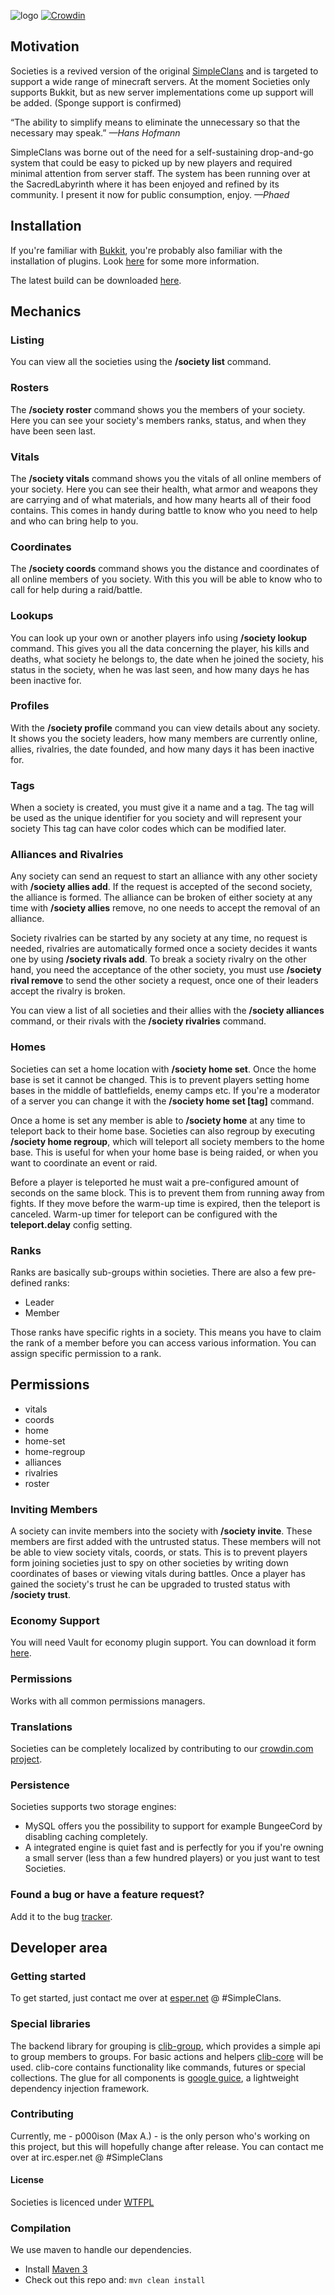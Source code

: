 ![logo](https://raw.githubusercontent.com/mc-societies/societies/master/logo.png) [![Crowdin](https://d322cqt584bo4o.cloudfront.net/societies/localized.png)](https://crowdin.com/project/societies)

## Motivation

Societies is a revived version of the original [SimpleClans](http://dev.bukkit.org/bukkit-plugins/simpleclans/) and is targeted to support a wide range of minecraft servers.
At the moment Societies only supports Bukkit, but as new server implementations come up support will be added. (Sponge support is confirmed)

“The ability to simplify means to eliminate the unnecessary so that the necessary may speak.”
*—Hans Hofmann*

SimpleClans was borne out of the need for a self-sustaining drop-and-go system that could be easy to picked up by new players and required minimal attention from server staff. The system has been running over at the SacredLabyrinth where it has been enjoyed and refined by its community. I present it now for public consumption, enjoy.
*—Phaed*


## Installation

If you're familiar with [Bukkit](http://bukkit.org/), you're probably also familiar with the installation of plugins.
Look [here](http://wiki.bukkit.org/Installing_Plugins) for some more information.

The latest build can be downloaded [here](http://build.frederik-schmitt.de/).


## Mechanics

### Listing
You can view all the societies using the **/society list** command.

### Rosters
The **/society roster** command shows you the members of your society.
Here you can see your society's members ranks, status, and when they have been seen last.


### Vitals
The **/society vitals** command shows you the vitals of all online members of your society.
Here you can see their health, what armor and weapons they are carrying and of what materials,
and how many hearts all of their food contains.
This comes in handy during battle to know who you need to help and who can bring help to you.


### Coordinates
The **/society coords** command shows you the distance and coordinates of all online members of you society.
 With this you will be able to know who to call for help during a raid/battle.


### Lookups
You can look up your own or another players info using **/society lookup** command.
This gives you all the data concerning the player, his kills and deaths, what society he belongs to,
the date when he joined the society, his status in the society, when he was last seen, and how many days he has been inactive for.


### Profiles
With the **/society profile** command you can view details about any society.
It shows you the society leaders, how many members are currently online, allies, rivalries, the date founded,
and how many days it has been inactive for.


### Tags
When a society is created, you must give it a name and a tag. The tag will be used as the unique identifier for you society
and will represent your society
This tag can have color codes which can be modified later.

### Alliances and Rivalries
Any society can send an request to start an alliance with any other society with **/society allies add**.
If the request is accepted of the second society, the alliance is formed.
The alliance can be broken of either society at any time with **/society allies** remove, no one needs to accept the removal of an alliance.

Society rivalries can be started by any society at any time, no request is needed,
rivalries are automatically formed once a society decides it wants one by using **/society rivals add**.
To break a society rivalry on the other hand, you need the acceptance of the other society,
you must use **/society rival remove** to send the other society a request, once one of their leaders accept the rivalry is broken.

You can view a list of all societies and their allies with the **/society alliances** command,
or their rivals with the **/society rivalries** command.


### Homes
Societies can set a home location with **/society home set**. Once the home base is set it cannot be changed.
This is to prevent players setting home bases in the middle of battlefields, enemy camps etc.
If you're a moderator of a server you can change it with the **/society home set [tag]** command.

Once a home is set any member is able to **/society home** at any time to teleport back to their home base.
Societies can also regroup by executing **/society home regroup**, which will teleport all society members to the home base.
This is useful for when your home base is being raided, or when you want to coordinate an event or raid.

Before a player is teleported he must wait a pre-configured amount of seconds on the same block.
This is to prevent them from running away from fights. If they move before the warm-up time is expired,
then the teleport is canceled. Warm-up timer for teleport can be configured with the **teleport.delay** config setting.


### Ranks
Ranks are basically sub-groups within societies. There are also a few pre-defined ranks:

- Leader
- Member

Those ranks have specific rights in a society. This means you have to claim the rank of a member before you can access
various information.
You can assign specific permission to a rank.

## Permissions

- vitals
- coords
- home
- home-set
- home-regroup
- alliances
- rivalries
- roster


### Inviting Members
A society can invite members into the society with **/society invite**.
These members are first added with the untrusted status.
These members will not be able to view society vitals, coords, or stats.
This is to prevent players form joining societies just to spy on other societies by writing down coordinates of bases
or viewing vitals during battles.
 Once a player has gained the society's trust he can be upgraded to trusted status with **/society trust**.


### Economy Support
You will need Vault for economy plugin support.
You can download it form [here](http://dev.bukkit.org/server-mods/vault/).


### Permissions
Works with all common permissions managers.


### Translations
Societies can be completely localized by contributing to our [crowdin.com project](https://crowdin.com/project/societies).

### Persistence
Societies supports two storage engines:

- MySQL offers you the possibility to support for example BungeeCord by disabling caching completely.
- A integrated engine is quiet fast and is perfectly for you if you're owning a small server (less than a few hundred players) or you just want to test Societies.


### Found a bug or have a feature request?
Add it to the bug [tracker](https://github.com/Catharos/Societies/issues).


## Developer area
### Getting started

To get started, just contact me over at [esper.net](http://esper.net/publicirc.php) @ #SimpleClans.

### Special libraries

The backend library for grouping is [clib-group](https://github.com/Catharos/clib-groups), which provides a simple api to group members to groups. For basic actions and helpers [clib-core](https://github.com/Catharos/clib-core) will be used. clib-core contains functionality like commands, futures or special collections.
The glue for all components is [google guice](https://code.google.com/p/google-guice/), a lightweight dependency injection framework.

### Contributing

Currently, me - p000ison (Max A.) - is the only person who's working on this project, but this will hopefully change after release. You can contact me over at irc.esper.net @ #SimpleClans

#### License

Societies is licenced under [WTFPL](http://www.wtfpl.net/)


### Compilation

We use maven to handle our dependencies.

* Install [Maven 3](http://maven.apache.org/download.html)
* Check out this repo and: `mvn clean install`
